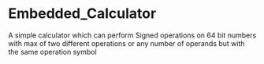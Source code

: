# Embedded_Calculator
A simple calculator which can perform Signed operations on 64 bit numbers with max of two different operations or any number of operands but with the same operation symbol
